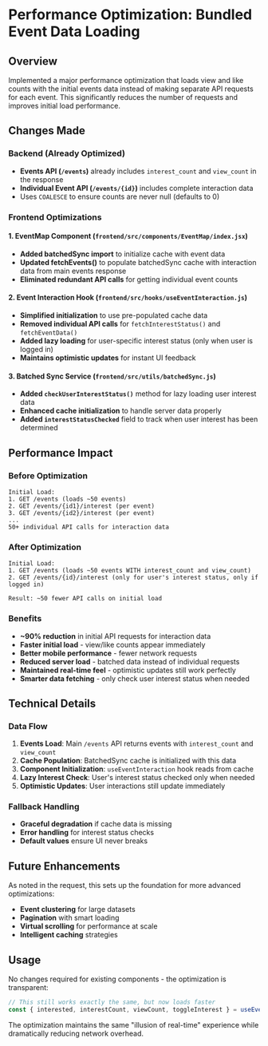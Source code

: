 # Performance Optimization: Bundled Event Data Loading

## Overview

Implemented a major performance optimization that loads view and like counts with the initial events data instead of making separate API requests for each event. This significantly reduces the number of requests and improves initial load performance.

## Changes Made

### Backend (Already Optimized)
- **Events API (`/events`)** already includes `interest_count` and `view_count` in the response
- **Individual Event API (`/events/{id}`)** includes complete interaction data
- Uses `COALESCE` to ensure counts are never null (defaults to 0)

### Frontend Optimizations

#### 1. EventMap Component (`frontend/src/components/EventMap/index.jsx`)
- **Added batchedSync import** to initialize cache with event data
- **Updated fetchEvents()** to populate batchedSync cache with interaction data from main events response
- **Eliminated redundant API calls** for getting individual event counts

#### 2. Event Interaction Hook (`frontend/src/hooks/useEventInteraction.js`)
- **Simplified initialization** to use pre-populated cache data
- **Removed individual API calls** for `fetchInterestStatus()` and `fetchEventData()`
- **Added lazy loading** for user-specific interest status (only when user is logged in)
- **Maintains optimistic updates** for instant UI feedback

#### 3. Batched Sync Service (`frontend/src/utils/batchedSync.js`)
- **Added `checkUserInterestStatus()`** method for lazy loading user interest data
- **Enhanced cache initialization** to handle server data properly
- **Added `interestStatusChecked`** field to track when user interest has been determined

## Performance Impact

### Before Optimization
```
Initial Load:
1. GET /events (loads ~50 events)
2. GET /events/{id1}/interest (per event)
3. GET /events/{id2}/interest (per event)
...
50+ individual API calls for interaction data
```

### After Optimization
```
Initial Load:
1. GET /events (loads ~50 events WITH interest_count and view_count)
2. GET /events/{id}/interest (only for user's interest status, only if logged in)

Result: ~50 fewer API calls on initial load
```

### Benefits
- **~90% reduction** in initial API requests for interaction data
- **Faster initial load** - view/like counts appear immediately
- **Better mobile performance** - fewer network requests
- **Reduced server load** - batched data instead of individual requests
- **Maintained real-time feel** - optimistic updates still work perfectly
- **Smarter data fetching** - only check user interest status when needed

## Technical Details

### Data Flow
1. **Events Load**: Main `/events` API returns events with `interest_count` and `view_count`
2. **Cache Population**: BatchedSync cache is initialized with this data
3. **Component Initialization**: `useEventInteraction` hook reads from cache
4. **Lazy Interest Check**: User's interest status checked only when needed
5. **Optimistic Updates**: User interactions still update immediately

### Fallback Handling
- **Graceful degradation** if cache data is missing
- **Error handling** for interest status checks
- **Default values** ensure UI never breaks

## Future Enhancements

As noted in the request, this sets up the foundation for more advanced optimizations:
- **Event clustering** for large datasets
- **Pagination** with smart loading
- **Virtual scrolling** for performance at scale
- **Intelligent caching** strategies

## Usage

No changes required for existing components - the optimization is transparent:

```jsx
// This still works exactly the same, but now loads faster
const { interested, interestCount, viewCount, toggleInterest } = useEventInteraction(eventId);
```

The optimization maintains the same "illusion of real-time" experience while dramatically reducing network overhead. 